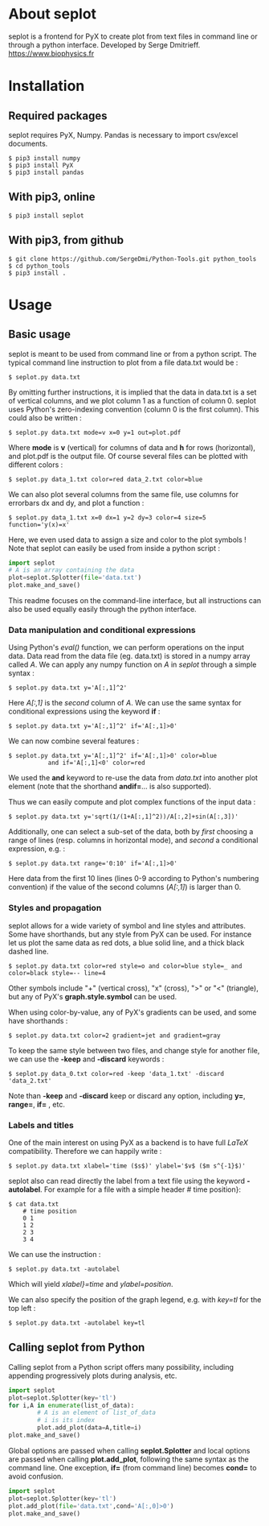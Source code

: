 # About seplot
seplot is a frontend for PyX to create plot from text files in command line or through a python interface.
Developed by Serge Dmitrieff.
https://www.biophysics.fr

# Installation

## Required packages
seplot requires PyX, Numpy. Pandas is necessary to import csv/excel documents.

```shell
$ pip3 install numpy
$ pip3 install PyX
$ pip3 install pandas
```

## With pip3, online
 ```shell
 $ pip3 install seplot
```

## With pip3, from github

```shell
$ git clone https://github.com/SergeDmi/Python-Tools.git python_tools
$ cd python_tools
$ pip3 install .
```

# Usage

## Basic usage
seplot is meant to be used from command line or from a python script. The typical command line instruction to plot from a file data.txt would be :
```shell
$ seplot.py data.txt
```
By omitting further instructions, it is implied that the data in data.txt is a set of vertical columns, and we plot column 1 as a function of column 0. seplot uses Python's zero-indexing convention (column 0 is the first column). This could also be written :
```shell
$ seplot.py data.txt mode=v x=0 y=1 out=plot.pdf
```

Where **mode**  is **v** (vertical) for columns of data and **h** for rows (horizontal), and plot.pdf is the output file. Of course several files can be plotted with different colors :
```shell
$ seplot.py data_1.txt color=red data_2.txt color=blue
```
We can also plot several columns from the same file, use columns for errorbars dx and dy, and plot a function :
```shell
$ seplot.py data_1.txt x=0 dx=1 y=2 dy=3 color=4 size=5 function='y(x)=x'
```
Here, we even used data to assign a size and color to the plot symbols ! Note that seplot can easily be used from inside a python script :
```python
import seplot
# A is an array containing the data
plot=seplot.Splotter(file='data.txt')
plot.make_and_save()
```
This readme focuses on the command-line interface, but all instructions can also be used equally easily through the python interface.


### Data manipulation and conditional expressions
 Using Python's *eval()* function, we can perform operations on the input data. Data read from the data file (eg. data.txt) is stored in a numpy array called *A*. We can apply any numpy function on *A* in *seplot* through a simple syntax :
```shell
$ seplot.py data.txt y='A[:,1]^2'
```
Here *A[:,1]* is the *second* column of *A*. We can use the same syntax for conditional expressions using the keyword **if** :
```shell
$ seplot.py data.txt y='A[:,1]^2' if='A[:,1]>0'
```
We can now combine several features :
```shell
$ seplot.py data.txt y='A[:,1]^2' if='A[:,1]>0' color=blue
		   and if='A[:,1]<0' color=red
```
We used the **and** keyword to re-use the data from *data.txt* into another plot element (note that the shorthand  **andif=**... is also supported).

Thus we can easily compute and plot complex functions of the input data :
```shell
$ seplot.py data.txt y='sqrt(1/(1+A[:,1]^2))/A[:,2]+sin(A[:,3])'
```
Additionally, one can  select a sub-set of the data, both by *first* choosing a range of lines (resp. columns in horizontal mode), and *second* a conditional expression, e.g. :
```shell
$ seplot.py data.txt range='0:10' if='A[:,1]>0'
```
Here data from the first 10 lines (lines 0-9 according to Python's numbering convention) if the value of the second columns (*A[:,1]*) is larger than 0.

### Styles and propagation
seplot allows for a wide variety of symbol and line styles and attributes. Some have shorthands, but any style from PyX can be used. For instance let us plot the same data as red dots, a blue solid line, and a thick black dashed line.
```shell
$ seplot.py data.txt color=red style=o and color=blue style=_ and color=black style=-- line=4
```
Other symbols include "+" (vertical cross), "x" (cross), ">" or "<" (triangle), but any of PyX's  **graph.style.symbol** can be used.

When using color-by-value, any of PyX's gradients can be used, and some have shorthands :
```shell
$ seplot.py data.txt color=2 gradient=jet and gradient=gray
```

To keep the same style between two files, and change style for another file, we can use the **-keep** and **-discard** keywords :
```shell
$ seplot.py data_0.txt color=red -keep 'data_1.txt' -discard 'data_2.txt'
```
Note than **-keep** and **-discard** keep or discard any option, including **y=**, **range=**, **if=** , etc.

### Labels and titles
One of the main interest on using PyX as a backend is to have full *LaTeX* compatibility. Therefore we can happily write :
```shell
$ seplot.py data.txt xlabel='time ($s$)' ylabel='$v$ ($m s^{-1}$)'
```
seplot also can read directly the label from a text file using the keyword  **-autolabel**. For example for a file with a simple header  &#35; time position}:
```shell
$ cat data.txt
	# time position
	0 1
	1 2
	2 3
	3 4
```
We can use the instruction :
```shell
$ seplot.py data.txt -autolabel
```
Which will yield *xlabel}=time* and  *ylabel=position*.

We can also specify the position of the graph legend, e.g. with *key=tl* for the top left :
```shell
$ seplot.py data.txt -autolabel key=tl
```
## Calling seplot from Python
Calling seplot from a Python script offers many possibility, including appending progressively plots during analysis, etc.
```python
import seplot
plot=seplot.Splotter(key='tl')
for i,A in enumerate(list_of_data):
		# A is an element of list_of_data
		# i is its index
		plot.add_plot(data=A,title=i)
plot.make_and_save()
```

Global options are passed when calling **seplot.Splotter** and local options are passed when calling **plot.add_plot**, following the same syntax as the command line. One exception, **if=** (from command line) becomes **cond=** to avoid confusion.
```python
import seplot
plot=seplot.Splotter(key='tl')
plot.add_plot(file='data.txt',cond='A[:,0]>0')
plot.make_and_save()
```
